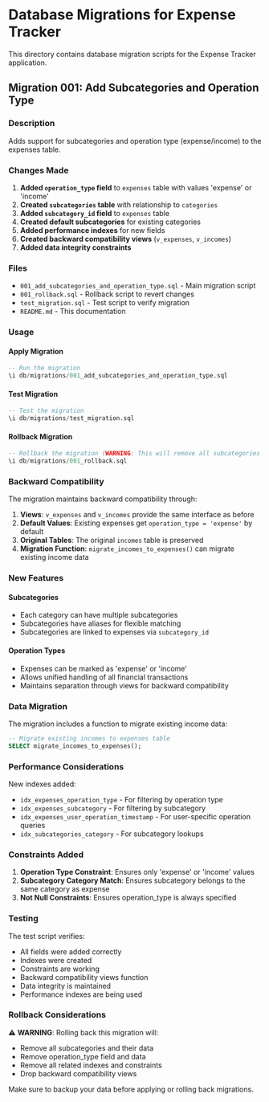 # Database Migrations for Expense Tracker

This directory contains database migration scripts for the Expense Tracker application.

## Migration 001: Add Subcategories and Operation Type

### Description
Adds support for subcategories and operation type (expense/income) to the expenses table.

### Changes Made
1. **Added `operation_type` field** to `expenses` table with values 'expense' or 'income'
2. **Created `subcategories` table** with relationship to `categories`
3. **Added `subcategory_id` field** to `expenses` table
4. **Created default subcategories** for existing categories
5. **Added performance indexes** for new fields
6. **Created backward compatibility views** (`v_expenses`, `v_incomes`)
7. **Added data integrity constraints**

### Files
- `001_add_subcategories_and_operation_type.sql` - Main migration script
- `001_rollback.sql` - Rollback script to revert changes
- `test_migration.sql` - Test script to verify migration
- `README.md` - This documentation

### Usage

#### Apply Migration
```sql
-- Run the migration
\i db/migrations/001_add_subcategories_and_operation_type.sql
```

#### Test Migration
```sql
-- Test the migration
\i db/migrations/test_migration.sql
```

#### Rollback Migration
```sql
-- Rollback the migration (WARNING: This will remove all subcategories and operation_type data!)
\i db/migrations/001_rollback.sql
```

### Backward Compatibility

The migration maintains backward compatibility through:

1. **Views**: `v_expenses` and `v_incomes` provide the same interface as before
2. **Default Values**: Existing expenses get `operation_type = 'expense'` by default
3. **Original Tables**: The original `incomes` table is preserved
4. **Migration Function**: `migrate_incomes_to_expenses()` can migrate existing income data

### New Features

#### Subcategories
- Each category can have multiple subcategories
- Subcategories have aliases for flexible matching
- Subcategories are linked to expenses via `subcategory_id`

#### Operation Types
- Expenses can be marked as 'expense' or 'income'
- Allows unified handling of all financial transactions
- Maintains separation through views for backward compatibility

### Data Migration

The migration includes a function to migrate existing income data:

```sql
-- Migrate existing incomes to expenses table
SELECT migrate_incomes_to_expenses();
```

### Performance Considerations

New indexes added:
- `idx_expenses_operation_type` - For filtering by operation type
- `idx_expenses_subcategory` - For filtering by subcategory
- `idx_expenses_user_operation_timestamp` - For user-specific operation queries
- `idx_subcategories_category` - For subcategory lookups

### Constraints Added

1. **Operation Type Constraint**: Ensures only 'expense' or 'income' values
2. **Subcategory Category Match**: Ensures subcategory belongs to the same category as expense
3. **Not Null Constraints**: Ensures operation_type is always specified

### Testing

The test script verifies:
- All fields were added correctly
- Indexes were created
- Constraints are working
- Backward compatibility views function
- Data integrity is maintained
- Performance indexes are being used

### Rollback Considerations

⚠️ **WARNING**: Rolling back this migration will:
- Remove all subcategories and their data
- Remove operation_type field and data
- Remove all related indexes and constraints
- Drop backward compatibility views

Make sure to backup your data before applying or rolling back migrations.
